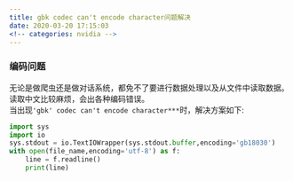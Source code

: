 ```yaml
---
title: gbk codec can't encode character问题解决
date: 2020-03-20 17:15:03
<!-- categories: nvidia -->
---
```

### 编码问题
无论是做爬虫还是做对话系统，都免不了要进行数据处理以及从文件中读取数据。读取中文比较麻烦，会出各种编码错误。<br/>
当出现`'gbk' codec can't encode character***`时，解决方案如下:  
<!--more-->  
```python
import sys
import io
sys.stdout = io.TextIOWrapper(sys.stdout.buffer,encoding='gb18030')
with open(file_name,encoding='utf-8') as f:
	line = f.readline()
	print(line)
```
